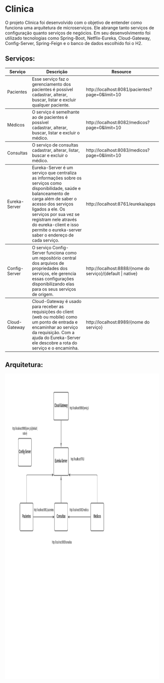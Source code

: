 <h1>Clinica</h1>

<p>O projeto Clinica foi desenvolvido com o objetivo de entender como funciona uma arquitetura de microserviços. 
Ele abrange tanto serviços de configuração quanto serviços de negócios. Em seu desenvolvimento foi utilizado tecnologias como Spring-Boot, 
Netflix-Eureka, Cloud-Gateway, Config-Server, Spring-Feign e o banco de dados escolhido foi o H2.</p> 
<h2>Serviços:</h2>
<table>
  <tr>
    <th>Serviço</th>
    <th>Descrição</th>
    <th>Resource</th>
  </tr>
  <tbody>
    <td>Pacientes</td>
    <td>Esse serviço faz o gerenciamento dos pacientes é possível<br> cadastrar, alterar, buscar, listar e excluir qualquer paciente.</td>
    <td><link>http://localhost:8081/pacientes?page=0&limit=10</link></td>
  </tbody>
  <tbody>
    <td>Médicos</td>
    <td>O serviço é semelhante ao de pacientes é possível<br> cadastrar, alterar, buscar, listar e excluir o médico.</td>
    <td><link>http://localhost:8082/medicos?page=0&limit=10</link></td>
  </tbody>
  <tbody>
    <td>Consultas</td>
    <td>O serviço de consultas <br> cadastrar, alterar, listar, buscar e excluir o médico.</td>
    <td><link>http://localhost:8083/medicos?page=0&limit=10</link></td>
  </tbody>
  <tbody>
    <td>Eureka-Server</td>
    <td>Eureka-Server é um serviço que centraliza as informações sobre os serviços como disponibilidade, saúde e balanceamento de carga além de saber o acesso dos serviços ligados a ele. Os serviços por sua vez se registram nele através do eureka-client e isso permite o eureka-server saber o endereço de cada serviço. <br> </td>
    <td><link>http://localhost:8761/eureka/apps</link></td>
  </tbody>
  <tbody>
    <td>Config-Server</td>
    <td>O serviço Config-Server funciona como um repositório central dos arquivos de propriedades dos serviços, ele gerencia essas configurações disponibilizando elas para os seus serviços de origem.</td>
    <td><link>http://localhost:8888/{nome do serviço}/{default | native}</link></td>
  </tbody>
  <tbody>
    <td>Cloud-Gateway</td>
    <td>Cloud-Gateway é usado para receber as requisições do client (web ou mobile) como um ponto de entrada e encaminhar ao serviço da requisição. Com a ajuda do Eureka-Server ele descobre a rota do serviço e o encaminha.<br> </td>
    <td><link>http://localhost:8989/{nome do serviço}</link></td>
  </tbody>
</table>
<h2>Arquitetura:</h2>
<p align="left">
  <img src="/images/clinica-microservices.png" width="1800" height="1000" alt="accessibility text">
</p>
